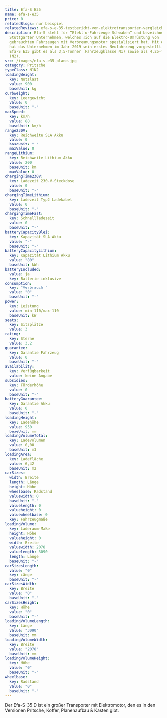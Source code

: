 ```yaml
---
title: Efa-S E35
name: efa-s-e35
price: 0
relatedBlogs: nur beispiel
relatedReviews: efa-s-e-35-testbericht-von-elektrotransporter-vergleich
description: Efa-S steht für “Elektro-Fahrzeuge Schwaben” und bezeichnet ein
  Stuttgarter Unternehmen, welches sich auf die Elektro-Umrüstung von
  gebrauchten Fahrzeugen mit Verbrennungsmotor spezialisiert hat. Mit dem E35
  hat das Unternehmen im Jahr 2019 sein erstes Neufahrzeug vorgestellt. Den
  Efa-S E35 gibt es als 3,5-Tonner (Fahrzeugklasse N1) sowie als 4,25-Tonner
  (N2).
src: /images/efa-s-e35-plane.jpg
category: Pritsche
typeClass: N1N2
loadingWeight:
  key: Nutzlast
  value: 900
  baseUnit: kg
curbweight:
  key: Leergewicht
  value: 0
  baseUnit: "-"
maxSpeed:
  key: km/h
  value: 88
  baseUnit: km/h
range230V:
  key: Reichweite SLA Akku
  value: 0
  baseUnit: "-"
  maxValue: 0
rangeLithium:
  key: Reichweite Lithium Akku
  value: 200
  baseUnit: km
  maxValue: 0
chargingTime230V:
  key: Ladezeit 230-V-Steckdose
  value: 0
  baseUnit: "-"
chargingTimeLithium:
  key: Ladezeit Typ2 Ladekabel
  value: 0
  baseUnit: "-"
chargingTimeFast:
  key: Schnellladezeit
  value: 0
  baseUnit: "-"
batteryCapacityBlei:
  key: Kapazität SLA Akku
  value: "-"
  baseUnit: "-"
batteryCapacityLithium:
  key: Kapazität Lithium Akku
  value: "80"
  baseUnit: kWh
batteryIncluded:
  value: ja
  key: Batterie inklusive
consumption:
  key: "Verbrauch "
  value: "0"
  baseUnit: "-"
power:
  key: Leistung
  value: min-110/max-110
  baseUnit: kW
seats:
  key: Sitzplätze
  value: 3
rating:
  key: Sterne
  value: 3.2
guarantee:
  key: Garantie Fahrzeug
  value: 0
  baseUnit: "-"
availability:
  key: Verfügbarkeit
  value: keine Angabe
subsidies:
  key: Förderhöhe
  value: 0
  baseUnit: "-"
batteryGuarantee:
  key: Garantie Akku
  value: 0
  baseUnit: "-"
loadingHeight:
  key: Ladehöhe
  value: 950
  baseUnit: mm
loadingVolumeTotal:
  key: Ladevolumen
  value: 0,00
  baseUnit: m3
loadingArea:
  key: Ladefläche
  value: 6,42
  baseUnit: m2
carSizes:
  width: Breite
  length: Länge
  height: Höhe
  wheelbase: Radstand
  valuewidth: 0
  baseUnit: "-"
  valuelength: 0
  valueheight: 0
  valuewheelbase: 0
  key: Fahrzeugmaße
loadingVolume:
  key: Laderaum-Maße
  height: Höhe
  valueheight: 0
  width: Breite
  valuewidth: 2078
  valuelength: 3090
  length: Länge
  baseUnit: "-"
carSizesLength:
  value: "0"
  key: Länge
  baseUnit: "-"
carSizesWidth:
  key: Breite
  value: "0"
  baseUnit: "-"
carSizesHeight:
  key: Höhe
  value: "0"
  baseUnit: "-"
loadingVolumeLength:
  key: Länge
  value: "3090"
  baseUnit: mm
loadingVolumeWidth:
  key: Breite
  value: "2078"
  baseUnit: mm
loadingVolumeHeight:
  key: Höhe
  value: "0"
  baseUnit: "-"
wheelbase:
  key: Radstand
  value: "0"
  baseUnit: "-"
---
```


Der Efa-S-35 D ist ein großer Transporter mit Elektromotor, den es in den Versionen Pritsche, Koffer, Planenaufbau & Kasten gibt.
